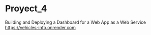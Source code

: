 # Proyect_4

Building and Deploying a Dashboard for a Web App as a Web Service
https://vehicles-info.onrender.com
